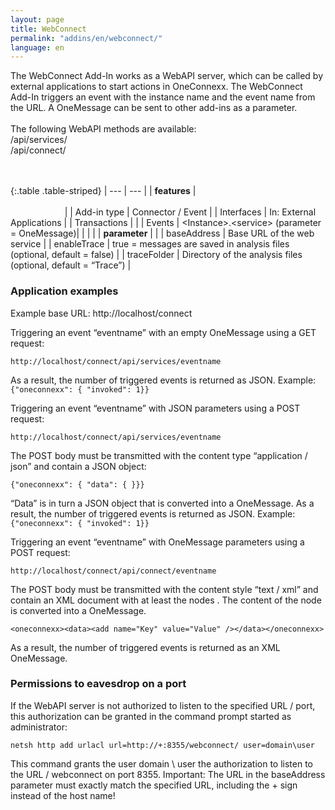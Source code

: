 ```yaml
---
layout: page
title: WebConnect
permalink: "addins/en/webconnect/"
language: en
---
```

 
The WebConnect Add-In works as a WebAPI server, which can be called by external applications to start actions in OneConnexx. The WebConnect Add-In triggers an event with the instance name and the event name from the URL. A OneMessage can be sent to other add-ins as a parameter.<br /><br />
The following WebAPI methods are available:<br />
/api/services/<eventname><br />
/api/connect/<eventname><br />
<br /><br />
 
{:.table .table-striped}
| --- | --- |
| __features__ | &nbsp;&nbsp;&nbsp;&nbsp;&nbsp;&nbsp;&nbsp;&nbsp;&nbsp;&nbsp;&nbsp;&nbsp;&nbsp;&nbsp;&nbsp;&nbsp;&nbsp;&nbsp;&nbsp;&nbsp;&nbsp;&nbsp;&nbsp;&nbsp;&nbsp;&nbsp;&nbsp;&nbsp;&nbsp;&nbsp;&nbsp;&nbsp;&nbsp;&nbsp;&nbsp;&nbsp;&nbsp;&nbsp;&nbsp;&nbsp;&nbsp;&nbsp;&nbsp;&nbsp;&nbsp;&nbsp;&nbsp;&nbsp;&nbsp;&nbsp;&nbsp;&nbsp;&nbsp;&nbsp;&nbsp;&nbsp;&nbsp;&nbsp;&nbsp;&nbsp;&nbsp;&nbsp;&nbsp;&nbsp;&nbsp;&nbsp;&nbsp;&nbsp;&nbsp;&nbsp;&nbsp;&nbsp;&nbsp;&nbsp;&nbsp;&nbsp;&nbsp;&nbsp;&nbsp;&nbsp;&nbsp;&nbsp;&nbsp;&nbsp;&nbsp;&nbsp;&nbsp;&nbsp;&nbsp;&nbsp;&nbsp;&nbsp;&nbsp;&nbsp;&nbsp;&nbsp;&nbsp;&nbsp;&nbsp;&nbsp;&nbsp;&nbsp;&nbsp;&nbsp;&nbsp;&nbsp;&nbsp;&nbsp;&nbsp;&nbsp;&nbsp;&nbsp;&nbsp;&nbsp;&nbsp;&nbsp;&nbsp;&nbsp;&nbsp;&nbsp;&nbsp;&nbsp;&nbsp;&nbsp;&nbsp;&nbsp;&nbsp;&nbsp;&nbsp;&nbsp;&nbsp;&nbsp;&nbsp;&nbsp;&nbsp;&nbsp;&nbsp;&nbsp;&nbsp;&nbsp;&nbsp;&nbsp;&nbsp;&nbsp;&nbsp;&nbsp;&nbsp;&nbsp;&nbsp; |
| Add-in type | Connector / Event |
| Interfaces | 	In: External Applications |
| Transactions |  |
| Events | &lt;Instance&gt;.&lt;service&gt; (parameter = OneMessage)|
| | |
| __parameter__ | |
| baseAddress | Base URL of the web service |
| enableTrace | true = messages are saved in analysis files (optional, default = false) |
| traceFolder | Directory of the analysis files (optional, default = “Trace”) |



### Application examples

Example base URL: http://localhost/connect

Triggering an event “eventname” with an empty OneMessage using a GET request:
```
http://localhost/connect/api/services/eventname
```
As a result, the number of triggered events is returned as JSON. Example: `{"oneconnexx": { "invoked": 1}}`

Triggering an event “eventname” with JSON parameters using a POST request:
```
http://localhost/connect/api/services/eventname
```
The POST body must be transmitted with the content type “application / json” and contain a JSON object:
```
{"oneconnexx": { "data": { }}}
```
“Data” is in turn a JSON object that is converted into a OneMessage. As a result, the number of triggered events is returned as JSON. Example: `{"oneconnexx": { "invoked": 1}}`

Triggering an event “eventname” with OneMessage parameters using a POST request:
```
http://localhost/connect/api/connect/eventname
```
The POST body must be transmitted with the content style “text / xml” and <oneconnexx><data>contain an XML document with at least the nodes . The content of the <data>node is converted into a OneMessage.
```
<oneconnexx><data><add name="Key" value="Value" /></data></oneconnexx>
```
As a result, the number of triggered events is returned as an XML OneMessage.


### Permissions to eavesdrop on a port

If the WebAPI server is not authorized to listen to the specified URL / port, this authorization can be granted in the command prompt started as administrator:

```
netsh http add urlacl url=http://+:8355/webconnect/ user=domain\user
```

This command grants the user domain \ user the authorization to listen to the URL / webconnect on port 8355. Important: The URL in the baseAddress parameter must exactly match the specified URL, including the + sign instead of the host name! 

